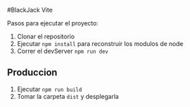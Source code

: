 #BlackJack Vite

Pasos para ejecutar el proyecto:

1. Clonar el repositorio
2. Ejecutar ```npm install``` para reconstruir los modulos de node
3. Correr el devServer ```npm run dev```

## Produccion

1. Ejecutar ```npm run build```
2. Tomar la carpeta ```dist``` y desplegarla